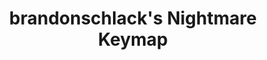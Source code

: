 ---
layout: layouts/keymapdb_entry.njk
OS: ['MacOS']
keymap_author: brandonschlack
firmware: QMK
hasHomeRowMods: False
hasLetterOnThumb: False
hasVerticalCombos: False
thumb: https://i.imgur.com/08759vK.png
imageDate: idk
keyCount: 49
keyboard: Nightmare
languages: ['English']
layerCount: 8
title: "brandonschlack's Nightmare Keymap"
split: False
stagger: row
summary: 
url: https://github.com/brandonschlack/qmk_firmware/tree/master/keyboards/nightmare/keymaps/brandonschlack
writeup: https://github.com/brandonschlack/qmk_firmware/tree/master/keyboards/nightmare/keymaps/brandonschlack/readme.md
---